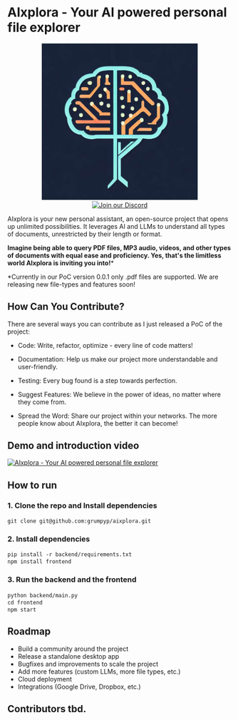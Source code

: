 # AIxplora - Your AI powered personal file explorer
<p align="center">
  <img src="aixplora_logo.png" width="350" title="AIxplora logo"><br>
<a href="https://discord.gg/2G778kHG">
  <img src="https://img.shields.io/badge/discord-join%20chat-blue.svg" alt="Join our Discord" height="40"></a>
</p>

AIxplora is your new personal assistant, an open-source project that opens up unlimited possibilities.
It leverages AI and LLMs to understand all types of documents, unrestricted by their length or format.

**Imagine being able to query PDF files, MP3 audio, videos, and other types of documents with equal ease and proficiency. 
Yes, that's the limitless world AIxplora is inviting you into!***

*Currently in our PoC version 0.0.1 only .pdf files are supported. We are releasing new file-types and features soon!

## How Can You Contribute?
There are several ways you can contribute as I just released a PoC of the project:

- Code: Write, refactor, optimize - every line of code matters!

- Documentation: Help us make our project more understandable and user-friendly.

- Testing: Every bug found is a step towards perfection.

- Suggest Features: We believe in the power of ideas, no matter where they come from.

- Spread the Word: Share our project within your networks. The more people know about AIxplora, the better it can become!

## Demo and introduction video
[![AIxplora - Your AI powered personal file explorer](https://i9.ytimg.com/vi_webp/eKLmhJobVvc/mqdefault.webp?v=646e612f&sqp=COzbuaMG&rs=AOn4CLBO1JDjSaot7flQJMZt9uLWSyreAQ)](https://youtu.be/eKLmhJobVvc)


## How to run

### 1. Clone the repo and Install dependencies
```
git clone git@github.com:grumpyp/aixplora.git
```
### 2. Install dependencies
```
pip install -r backend/requirements.txt
npm install frontend
```
### 3. Run the backend and the frontend
```
python backend/main.py
cd frontend
npm start
```


## Roadmap

- Build a community around the project
- Release a standalone desktop app
- Bugfixes and improvements to scale the project
- Add more features (custom LLMs, more file types, etc.)
- Cloud deployment
- Integrations (Google Drive, Dropbox, etc.)


## Contributors tbd.

